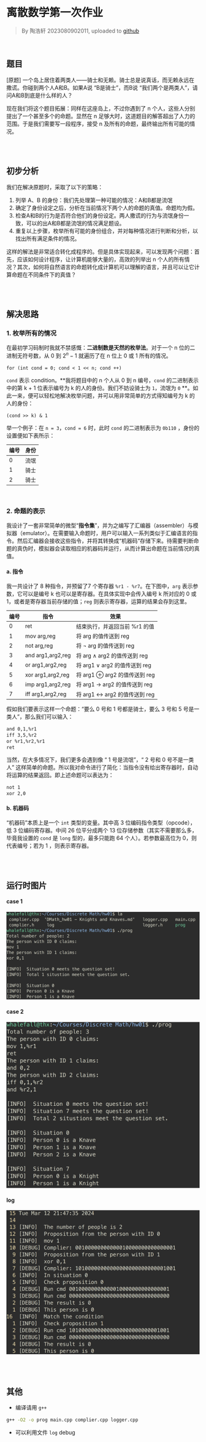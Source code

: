 # 离散数学第一次作业

> By 陶浩轩 2023080902011, uploaded to [github](https://github.com/WhaleFall-UESTC/UESTC-Discrete-Math/tree/master/hw01)

<br/>

##  题目

[原题] 一个岛上居住着两类人——骑士和无赖。骑士总是说真话，而无赖永远在撒谎。你碰到两个人A和B。如果A说 “B是骑士”，而B说 “我们两个是两类人”，请问A和B到底是什么样的人？

现在我们将这个题目拓展：同样在这座岛上，不过你遇到了 n 个人，这些人分别提出了一个甚至多个的命题。显然在 n 足够大时，这道题目的解答超出了人力的范围。于是我们需要写一段程序，接受 n 及所有的命题，最终输出所有可能的情况。

<br/>

<br/>

## 初步分析

我们在解决原题时，采取了以下的策略：

1. 列举 A、B 的身份：我们先处理第一种可能的情况：A和B都是流氓
2. 确定了身份设定之后，分析在当前情况下两个人的命题的真值。命题均为假。
3. 检查A和B的行为是否符合他们的身份设定。两人撒谎的行为与流氓身份一致，可以的出A和B都是流氓的情况满足题设。
4. 重复以上步骤，枚举所有可能的身份组合，并对每种情况进行判断和分析，以找出所有满足条件的情况。

这样的解法是非常适合转化成程序的。但是具体实现起来，可以发现两个问题：首先，应该如何设计程序，让计算机能够大量的，高效的列举出 n 个人的所有情况？其次，如何将自然语言的命题转化成计算机可以理解的语言，并且可以让它计算命题在不同条件下的真值？

<br/>

<br/>

## 解决思路

### 1. 枚举所有的情况

在最初学习码制时我就不禁感慨：**二进制数是天然的枚举法**。对于一个 n 位的二进制无符号数，从 0 到 $2^n - 1$ 就遍历了在 n 位上 0 或 1 所有的情况。

```c_cpp
for (int cond = 0; cond < 1 << n; cond ++)
```

`cond` 表示 condition。**我将题目中的 n 个人从 0 到 n 编号，`cond` 的二进制表示中的第 k + 1 位表示编号为 k 的人的身份。我们不妨设骑士为 `1`，流氓为 `0` **。如此一来，便可以轻松地解决枚举问题，并可以用非常简单的方式得知编号为 k 的人的身份：

```c_cpp
(cond >> k) & 1
```

举一个例子：在 `n = 3`，`cond = 6` 时，此时 `cond` 的二进制表示为 `0b110` ，身份的设置便如下表所示：

|编号|身份|
|--|--|
|0|流氓|
|1|骑士|
|2|骑士|

<br/>

### 2. 命题的表示

我设计了一套非常简单的微型“**指令集**”，并为之编写了汇编器（assembler）与模拟器（emulator）。在需要输入命题时，用户可以输入一系列类似于汇编语言的指令。然后汇编器会接收这些指令，并将其转换成“机器码“存储下来。待需要判断命题的真伪时，模拟器会读取相应的机器码并运行，从而计算出命题在当前情况的真值。

#### a. 指令

我一共设计了 8 种指令，并预留了7 个寄存器 `%r1 - %r7`。在下图中，`arg` 表示参数，它可以是编号 k 也可以是寄存器。在具体实现中会传入编号 k 所对应的 0 或 1，或者是寄存器当前存储的值；`reg` 则表示寄存器，运算的结果会存到这里。

|编号|指令|效果|
|--|--|--|
|0|ret|结束执行，并返回当前 %r1 的值|
|1|mov arg,reg|将 arg 的值传送到 reg|
|2|not arg,reg|将 ¬ arg 的值传送到 reg|
|3|and arg1,arg2,reg|将 arg ∧ arg2 的值传送到 reg|
|4|or arg1,arg2,reg|将 arg1 ∨ arg2 的值传送到 reg|
|5|xor arg1,arg2,reg|将 arg1 ⊕ arg2 的值传送到 reg|
|6|imp arg1,arg2,reg|将 arg1 → arg2 的值传送到 reg|
|7|iff arg1,arg2,reg|将 arg1 ↔ arg2 的值传送到 reg|

假如我们要表示这样一个命题：“要么 0 号和 1 号都是骑士，要么 3 号和 5 号是一类人”，那么我们可以输入：

```assembly_x86
and 0,1,%r1
iff 3,5,%r2
or %r1,%r2,%r1
ret
```

当然，在大多情况下，我们更多会遇到像 “ 1 号是流氓”，“ 2 号和 0 号不是一类人” 这样简单的命题。所以我对命令进行了简化：当指令没有给出寄存器时，自动将运算的结果返回。即上述命题可以表达为：

```assembly_x86
not 1
xor 2,0
```

#### b. 机器码

“机器码”本质上是一个 `int` 类型的变量。其中高 3 位编码指令类型（opcode），低 3 位编码寄存器。中间 26 位平分成两个 13 位存储参数（其实不需要那么多，毕竟我设置的 `cond` 是 `long` 型的，最多只能跑 64 个人）。若参数最高位为 0，则代表编号；若为 1 ，则表示寄存器。

<br/>

<br/>

## 运行时图片

#### case 1

![截图](c18d0b1c821639c9261631ed7e3331df.png)

#### case 2

![截图](5b04e64cf01308f9483d9a01fecb3d38.png)

#### log

![截图](6dca300e18eba5eec259ca35c2496cf6.png)

<br/>

<br/>

## 其他

- 编译请用 `g++`

```sh
g++ -O2 -o prog main.cpp complier.cpp logger.cpp
```

- 可以利用文件 `log` debug
